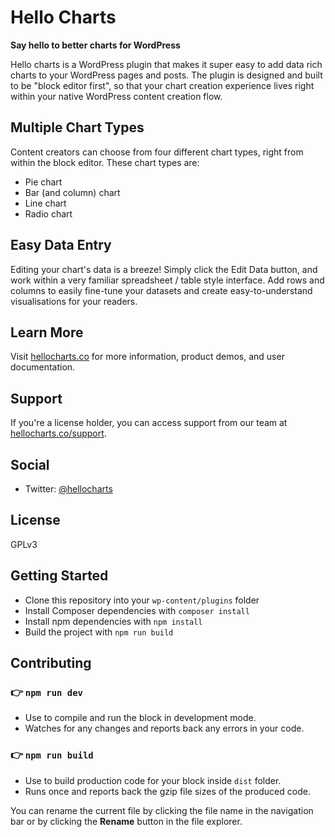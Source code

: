 # Hello Charts
**Say hello to better charts for WordPress**

Hello charts is a WordPress plugin that makes it super easy to add data rich charts to your WordPress pages and posts.
The plugin is designed and built to be "block editor first", so that your chart creation experience lives right within your native WordPress content creation flow.

## Multiple Chart Types

Content creators can choose from four different chart types, right from within the block editor. These chart types are:

- Pie chart
- Bar (and column) chart
- Line chart
- Radio chart

## Easy Data Entry

Editing your chart's data is a breeze! Simply click the Edit Data button, and work within a very familiar spreadsheet / table style interface. Add rows and columns to easily fine-tune your datasets and create easy-to-understand visualisations for your readers.

## Learn More

Visit [hellocharts.co](https://hellocharts.co) for more information, product demos, and user documentation.

## Support
If you're a license holder, you can access support from our team at [hellocharts.co/support](https://hellocharts.co/support).

## Social
- Twitter: [@hellocharts](https://twitter.com/hellocharts) 

## License
GPLv3

## Getting Started

- Clone this repository into your `wp-content/plugins` folder
- Install Composer dependencies with `composer install`
- Install npm dependencies with `npm install`
- Build the project with `npm run build`

## Contributing

### 👉 `npm run dev`

- Use to compile and run the block in development mode.
- Watches for any changes and reports back any errors in your code.

### 👉 `npm run build`

- Use to build production code for your block inside `dist` folder.
- Runs once and reports back the gzip file sizes of the produced code.

You can rename the current file by clicking the file name in the navigation bar or by clicking the **Rename** button in the file explorer.
